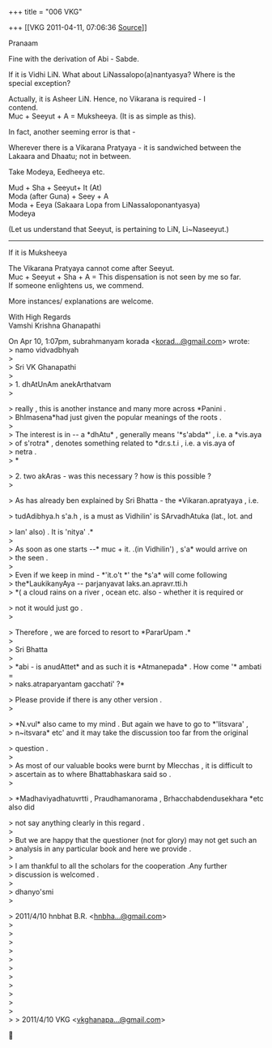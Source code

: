 +++
title = "006 VKG"

+++
[[VKG	2011-04-11, 07:06:36 [Source](https://groups.google.com/g/bvparishat/c/idnyKKezSBs)]]



Pranaam

Fine with the derivation of Abi - Sabde.

If it is Vidhi LiN. What about LiNassalopo(a)nantyasya? Where is the  
special exception?

Actually, it is Asheer LiN. Hence, no Vikarana is required - I  
contend.  
Muc + Seeyut + A = Muksheeya. (It is as simple as this).

In fact, another seeming error is that -

Wherever there is a Vikarana Pratyaya - it is sandwiched between the  
Lakaara and Dhaatu; not in between.

Take Modeya, Eedheeya etc.

Mud + Sha + Seeyut+ It (At)  
Moda (after Guna) + Seey + A  
Moda + Eeya (Sakaara Lopa from LiNassaloponantyasya)  
Modeya

(Let us understand that Seeyut, is pertaining to LiN, Li\~Naseeyut.)

---  
If it is Muksheeya

The Vikarana Pratyaya cannot come after Seeyut.  
Muc + Seeyut + Sha + A = This dispensation is not seen by me so far.  
If someone enlightens us, we commend.

More instances/ explanations are welcome.

With High Regards  
Vamshi Krishna Ghanapathi

  
On Apr 10, 1:07pm, subrahmanyam korada \<[korad...@gmail.com]()\> wrote:  
\> namo vidvadbhyah  
\>  
\> Sri VK Ghanapathi  
\>  
\> 1. dhAtUnAm anekArthatvam  
\>  

\> really , this is another instance and many more across \*Panini .  
\> BhImasena\*had just given the popular meanings of the roots .  
\>  
\> The interest is in -- a \*dhAtu\* , generally means '\*s'abda\*' , i.e. a \*vis.aya  
\> of s'rotra\* , denotes something related to \*dr.s.t.i , i.e. a
vis.aya of  
\> netra .  
\> \*

  
\> 2. two akAras - was this necessary ? how is this possible ?  
\>  

\> As has already ben explained by Sri Bhatta - the \*Vikaran.apratyaya , i.e.

  
\> tudAdibhya.h s'a.h , is a must as Vidhilin' is SArvadhAtuka (lat., lot. and  

\> lan' also) . It is 'nitya' .\*  
\>  
\> As soon as one starts --\* muc + it. .(in Vidhilin') , s'a\* would arrive on  
\> the seen .  
\>  
\> Even if we keep in mind - \*'it.o't \*' the \*s'a\* will come following  
\> the\*LaukikanyAya -- parjanyavat laks.an.apravr.tti.h  
\> \*( a cloud rains on a river , ocean etc. also - whether it is required or

  
\> not it would just go .  
\>  

\> Therefore , we are forced to resort to \*PararUpam .\*  
\>  
\> Sri Bhatta  
\>  
\> \*abi - is anudAttet\* and as such it is \*Atmanepada\* . How come '\* ambati =  
\> naks.atraparyantam gacchati' ?\*

  
\> Please provide if there is any other version .  
\>  

\> \*N.vul\* also came to my mind . But again we have to go to \*'litsvara' ,  
\> n\~itsvara\* etc' and it may take the discussion too far from the original

  
\> question .  
\>  
\> As most of our valuable books were burnt by Mlecchas , it is difficult to  
\> ascertain as to where Bhattabhaskara said so .  
\>  

\> \*Madhaviyadhatuvrtti , Praudhamanorama , Brhacchabdendusekhara \*etc also did

  
\> not say anything clearly in this regard .  
\>  
\> But we are happy that the questioner (not for glory) may not get such an  
\> analysis in any particular book and here we provide .  
\>  
\> I am thankful to all the scholars for the cooperation .Any further  
\> discussion is welcomed .  
\>  
\> dhanyo'smi  
\>  

\> 2011/4/10 hnbhat B.R. \<[hnbha...@gmail.com]()\>  
\>  
\>  
\>  
\>  
\>  
\>  
\>  
\>  
\>  
\>  
\>  
\> \> 2011/4/10 VKG \<[vkghanapa...@gmail.com]()\>



